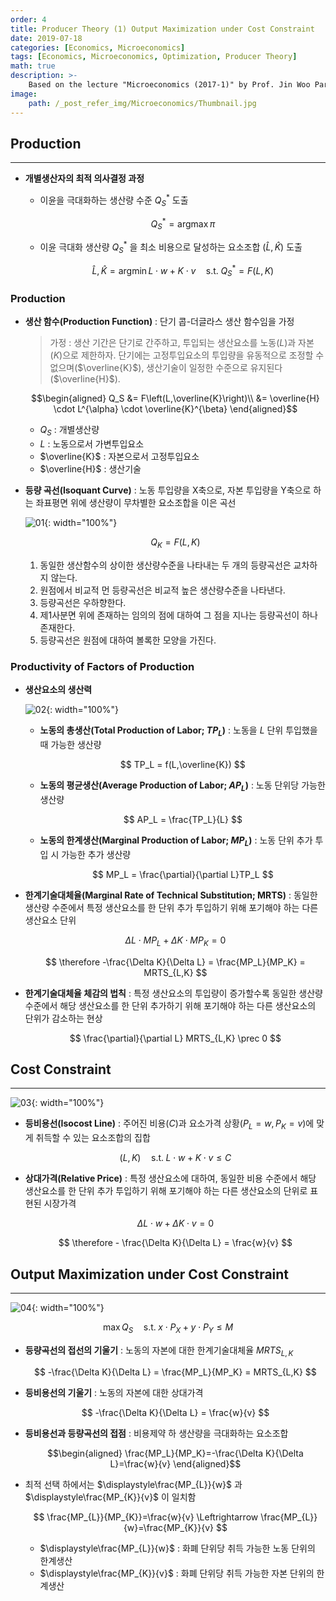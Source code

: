 ```yaml
---
order: 4
title: Producer Theory (1) Output Maximization under Cost Constraint
date: 2019-07-18
categories: [Economics, Microeconomics]
tags: [Economics, Microeconomics, Optimization, Producer Theory]
math: true
description: >-
    Based on the lecture "Microeconomics (2017-1)" by Prof. Jin Woo Park, Dept. of Economics, College of Economics & Commerce, Kookmin Univ.
image:
    path: /_post_refer_img/Microeconomics/Thumbnail.jpg
---
```


## Production
-----

- **개별생산자의 최적 의사결정 과정**
    - 이윤을 극대화하는 생산량 수준 $Q^{*}_{S}$ 도출

        $$
        Q^{*}_{S} = \text{arg} \max{\pi}
        $$

    - 이윤 극대화 생산량 $Q^{*}_{S}$ 을 최소 비용으로 달성하는 요소조합 $\left(\hat{L}, \hat{K}\right)$ 도출

        $$
        \hat{L}, \hat{K}=\text{arg} \min{L \cdot w + K \cdot v} \quad \text{s.t.} \; Q^{*}_{S}=F(L,K)
        $$

### Production

- **생산 함수(Production Function)** : 단기 콥-더글라스 생산 함수임을 가정

    > 가정 : 생산 기간은 단기로 간주하고, 투입되는 생산요소를 노동($L$)과 자본($K$)으로 제한하자. 단기에는 고정투입요소의 투입량을 유동적으로 조정할 수 없으며($\overline{K}$), 생산기술이 일정한 수준으로 유지된다($\overline{H}$).

    $$\begin{aligned}
    Q_S
    &= F\left(L,\overline{K}\right)\\
    &= \overline{H} \cdot L^{\alpha} \cdot \overline{K}^{\beta}
    \end{aligned}$$

    - $Q_S$ : 개별생산량
    - $L$ : 노동으로서 가변투입요소
    - $\overline{K}$ : 자본으로서 고정투입요소
    - $\overline{H}$ : 생산기술

- **등량 곡선(Isoquant Curve)** : 노동 투입량을 X축으로, 자본 투입량을 Y축으로 하는 좌표평면 위에 생산량이 무차별한 요소조합을 이은 곡선

    ![01](/_post_refer_img/Microeconomics/04-01.png){: width="100%"}

    $$
    Q_K = F(L, K)
    $$

    1. 동일한 생산함수의 상이한 생산량수준을 나타내는 두 개의 등량곡선은 교차하지 않는다.
    2. 원점에서 비교적 먼 등량곡선은 비교적 높은 생산량수준을 나타낸다.
    3. 등량곡선은 우하향한다.
    4. 제1사분면 위에 존재하는 임의의 점에 대하여 그 점을 지나는 등량곡선이 하나 존재한다.
    5. 등량곡선은 원점에 대하여 볼록한 모양을 가진다.

### Productivity of Factors of Production

- **생산요소의 생산력**

    ![02](/_post_refer_img/Microeconomics/04-02.png){: width="100%"}

    - **노동의 총생산(Total Production of Labor; $TP_L$)** : 노동을 $L$ 단위 투입했을 때 가능한 생산량

        $$
        TP_L = f(L,\overline{K})
        $$

    - **노동의 평균생산(Average Production of Labor; $AP_L$)** : 노동 단위당 가능한 생산량

        $$
        AP_L = \frac{TP_L}{L}
        $$

    - **노동의 한계생산(Marginal Production of Labor; $MP_L$)** : 노동 단위 추가 투입 시 가능한 추가 생산량

        $$
        MP_L = \frac{\partial}{\partial L}TP_L
        $$

- **한계기술대체율(Marginal Rate of Technical Substitution; MRTS)** : 동일한 생산량 수준에서 특정 생산요소를 한 단위 추가 투입하기 위해 포기해야 하는 다른 생산요소 단위

    $$
    \Delta L \cdot MP_L + \Delta K \cdot MP_K = 0
    $$

    $$
    \therefore -\frac{\Delta K}{\Delta L} = \frac{MP_L}{MP_K} = MRTS_{L,K}
    $$

- **한계기술대체율 체감의 법칙** : 특정 생산요소의 투입량이 증가할수록 동일한 생산량 수준에서 해당 생산요소를 한 단위 추가하기 위해 포기해야 하는 다른 생산요소의 단위가 감소하는 현상

    $$
    \frac{\partial}{\partial L} MRTS_{L,K} \prec 0
    $$

## Cost Constraint
-----

![03](/_post_refer_img/Microeconomics/04-03.png){: width="100%"}

- **등비용선(Isocost Line)** : 주어진 비용($C$)과 요소가격 상황($P_L=w,P_K=v$)에 맞게 취득할 수 있는 요소조합의 집합

    $$
    (L,K) \quad \text{s.t.} \; L \cdot w + K \cdot v \le C
    $$

- **상대가격(Relative Price)** : 특정 생산요소에 대하여, 동일한 비용 수준에서 해당 생산요소를 한 단위 추가 투입하기 위해 포기해야 하는 다른 생산요소의 단위로 표현된 시장가격

    $$
    \Delta L \cdot w + \Delta K \cdot v = 0
    $$

    $$
    \therefore - \frac{\Delta K}{\Delta L} = \frac{w}{v}
    $$

## Output Maximization under Cost Constraint
-----

![04](/_post_refer_img/Microeconomics/04-04.png){: width="100%"}

$$
\max{Q_S} \quad \text{s.t.} \; x \cdot P_{X} + y \cdot P_{Y} \le M
$$

- **등량곡선의 접선의 기울기** : 노동의 자본에 대한 한계기술대체율 $MRTS_{L,K}$

    $$
    -\frac{\Delta K}{\Delta L} = \frac{MP_L}{MP_K} = MRTS_{L,K}
    $$

- **등비용선의 기울기** : 노동의 자본에 대한 상대가격

    $$
    -\frac{\Delta K}{\Delta L} = \frac{w}{v}
    $$

- **등비용선과 등량곡선의 접점** : 비용제약 하 생산량을 극대화하는 요소조합

    $$\begin{aligned}
    \frac{MP_L}{MP_K}=-\frac{\Delta K}{\Delta L}=\frac{w}{v}
    \end{aligned}$$

- 최적 선택 하에서는 $\displaystyle\frac{MP_{L}}{w}$ 과 $\displaystyle\frac{MP_{K}}{v}$ 이 일치함

    $$
    \frac{MP_{L}}{MP_{K}}=\frac{w}{v} \Leftrightarrow \frac{MP_{L}}{w}=\frac{MP_{K}}{v}
    $$

    - $\displaystyle\frac{MP_{L}}{w}$ : 화폐 단위당 취득 가능한 노동 단위의 한계생산
    - $\displaystyle\frac{MP_{K}}{v}$ : 화폐 단위당 취득 가능한 자본 단위의 한계생산
